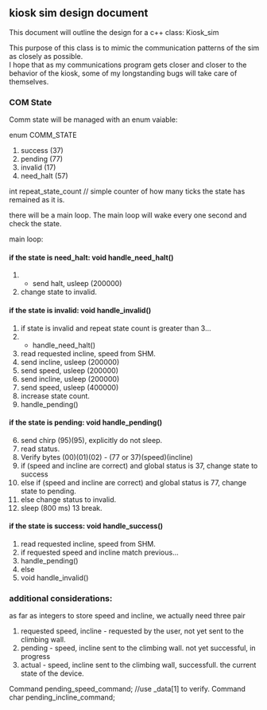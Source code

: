 ## kiosk sim design document

This document will outline the design for a c++ class:
Kiosk_sim

This purpose of this class is to mimic the communication patterns of the sim as closely as possible.  
I hope that as my communications program gets closer and closer to the behavior of the kiosk, some 
of my longstanding bugs will take care of themselves. 

### COM State

Comm state will be managed with an enum vaiable:

enum COMM_STATE
  1) success  (37)
  2) pending  (77)
  3) invalid  (17)
  4) need_halt  (57)
  
int repeat_state_count // simple counter of how many ticks the state has remained as it is.
  
there will be a main loop.  The main loop will wake every one second and check the state. 

main loop: 

#### if the state is need_halt:  void handle_need_halt()

  1)   -  send halt,    usleep (200000)
  2) change state to invalid.

#### if the state is invalid:  void handle_invalid()

  1) if state is invalid and repeat state count is greater than 3...
  2)   -  handle_need_halt()
  3) read requested incline, speed from SHM.
  4) send incline,   usleep (200000)
  5) send speed,   usleep (200000)
  6) send incline,   usleep (200000)
  7) send speed,   usleep (400000)
  8) increase state count.
  9) handle_pending()
  
#### if the state is pending:  void handle_pending()
  6) send chirp (95)(95),  explicitly do not sleep.
  7) read status.  
  8) Verify bytes (00)(01)(02) - (77 or 37)(speed)(incline)
  9) if (speed and incline are correct) and global status is 37, change state to success
  10) else if (speed and incline are correct) and global status is 77, change state to pending.
  11) else change status to invalid.
  12) sleep (800 ms) 
  13 break.
  
#### if the state is success:  void handle_success()
  1) read requested incline, speed from SHM.
  2) if requested speed and incline match previous...
  3)   handle_pending()
  4) else 
  5)   void handle_invalid()

### additional considerations:

as far as integers to store speed and incline, we actually need three pair
  1) requested speed, incline - requested by the user, not yet sent to the climbing wall. 
  2) pending - speed, incline sent to the climbing wall.  not yet successful, in progress
  3) actual - speed, incline sent to the climbing wall, successfull.  the current state of the device.
  
  Command pending_speed_command;        //use _data[1] to verify.
  Command char pending_incline_command;
  

  
